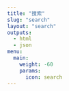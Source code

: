 ```yaml
---
title: "搜索"
slug: "search"
layout: "search"
outputs:
  - html
  - json
menu:
  main:
    weight: -60
    params:
      icon: search
---
```


